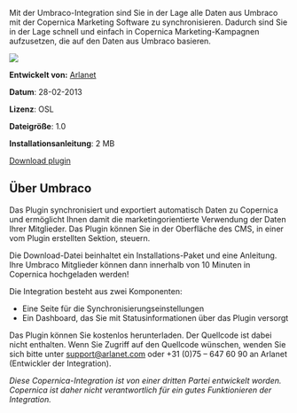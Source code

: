 Mit der Umbraco-Integration sind Sie in der Lage alle Daten aus Umbraco
mit der Copernica Marketing Software zu synchronisieren. Dadurch sind
Sie in der Lage schnell und einfach in Copernica Marketing-Kampagnen
aufzusetzen, die auf den Daten aus Umbraco basieren.

![](http://vicinity.picsrv.net/127/0/113461/umbraco-logo.png)

**Entwickelt von:** [Arlanet](http://www.arlanet.nl/)

**Datum**: 28-02-2013

**Lizenz**: OSL

**Dateigröße**: 1.0

**Installationsanleitung**: 2 MB

[Download
plugin](http://vicinity.picsrv.net/f/127/0/5438/Copernica_Umbraco_1.0.zip "Download this plugin")

Über Umbraco
------------

Das Plugin synchronisiert und exportiert automatisch Daten zu Copernica
und ermöglicht Ihnen damit die marketingorientierte Verwendung der Daten
Ihrer Mitglieder. Das Plugin können Sie in der Oberfläche des CMS, in
einer vom Plugin erstellten Sektion, steuern.

Die Download-Datei beinhaltet ein Installations-Paket und eine
Anleitung. Ihre Umbraco Mitglieder können dann innerhalb von 10 Minuten
in Copernica hochgeladen werden!

Die Integration besteht aus zwei Komponenten:

-   Eine Seite für die Synchronisierungseinstellungen
-   Ein Dashboard, das Sie mit Statusinformationen über das Plugin
    versorgt

Das Plugin können Sie kostenlos herunterladen. Der Quellcode ist dabei
nicht enthalten. Wenn Sie Zugriff auf den Quellcode wünschen, wenden Sie
sich bitte unter [support@arlanet.com](mailto:support@arlanet.com) oder
+31 (0)75 – 647 60 90 an Arlanet (Entwickler der Integration).

*Diese Copernica-Integration ist von einer dritten Partei entwickelt
worden. Copernica ist daher nicht verantwortlich für ein gutes
Funktionieren der Integration.*
